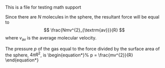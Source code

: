 <script>
MathJax = {
  tex: {
    inlineMath: [['$', '$'], ['\\(', '\\)']]
  },
  svg: {
    fontCache: 'global'
  }
};
</script>
<script type="text/javascript" id="MathJax-script" async
  src="https://cdn.jsdelivr.net/npm/mathjax@3/es5/tex-svg.js">
</script>


This is a file for testing math support

Since there are $N$ molecules in the sphere, the resultant force will be equal to
$$
\frac{Nmv^{2}_{\textrm{av}}}{R}
$$
where $v_{\textrm{av}}$ is the average molecular velocity.

The pressure $p$ of the gas equal to the force divided by
the surface area of the sphere, $4\pi R^{2}$, is
\begin{equation*}%
p = \frac{mv^{2}}{R}
\end{equation*}
